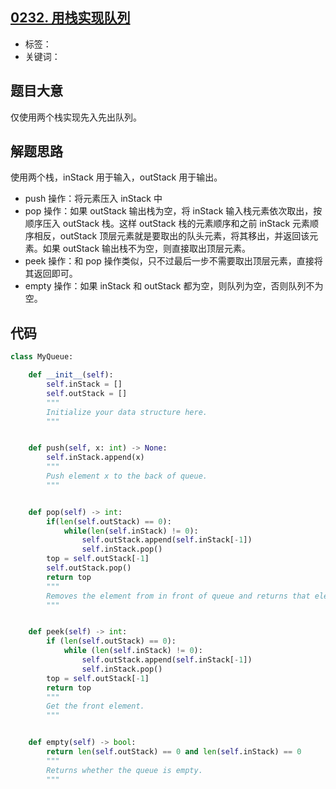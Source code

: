 ## [0232. 用栈实现队列](https://leetcode-cn.com/problems/implement-queue-using-stacks/)

- 标签：
- 关键词：

## 题目大意

仅使用两个栈实现先入先出队列。

## 解题思路

使用两个栈，inStack 用于输入，outStack 用于输出。

- push 操作：将元素压入 inStack 中
- pop 操作：如果 outStack 输出栈为空，将 inStack 输入栈元素依次取出，按顺序压入 outStack 栈。这样 outStack 栈的元素顺序和之前 inStack 元素顺序相反，outStack 顶层元素就是要取出的队头元素，将其移出，并返回该元素。如果 outStack 输出栈不为空，则直接取出顶层元素。
- peek 操作：和 pop 操作类似，只不过最后一步不需要取出顶层元素，直接将其返回即可。
- empty 操作：如果 inStack 和 outStack 都为空，则队列为空，否则队列不为空。

## 代码

```Python
class MyQueue:

    def __init__(self):
        self.inStack = []
        self.outStack = []
        """
        Initialize your data structure here.
        """


    def push(self, x: int) -> None:
        self.inStack.append(x)
        """
        Push element x to the back of queue.
        """


    def pop(self) -> int:
        if(len(self.outStack) == 0):
            while(len(self.inStack) != 0):
                self.outStack.append(self.inStack[-1])
                self.inStack.pop()
        top = self.outStack[-1]
        self.outStack.pop()
        return top
        """
        Removes the element from in front of queue and returns that element.
        """


    def peek(self) -> int:
        if (len(self.outStack) == 0):
            while (len(self.inStack) != 0):
                self.outStack.append(self.inStack[-1])
                self.inStack.pop()
        top = self.outStack[-1]
        return top
        """
        Get the front element.
        """


    def empty(self) -> bool:
        return len(self.outStack) == 0 and len(self.inStack) == 0
        """
        Returns whether the queue is empty.
        """
```

